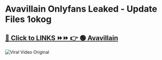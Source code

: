 
 # Avavillain Onlyfans Leaked - Update Files 1okog

## <h2><a href="https://clipsfans.com/Avavillain&ref=git">🔗 Click to LINKS ⏩⏩ 👉 🟢 Avavillain </a></h2>

<a href="https://clipsfans.com/Avavillain&ref=git" rel="nofollow" data-target="animated-image.originalLink"><img src="https://i.ibb.co.com/xMMVF88/686577567.gif" alt="Viral Video Original" style="max-width: 100%; display: inline-block;" data-target="animated-image.originalImage"></a>

